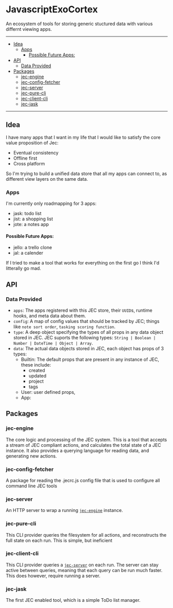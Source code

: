 # JavascriptExoCortex

An ecosystem of tools for storing generic stuctured data with various differnt viewing apps.

---

<!-- vim-markdown-toc GFM -->
* [Idea](#idea)
	* [Apps](#apps)
		* [Possible Future Apps:](#possible-future-apps)
* [API](#api)
	* [Data Provided](#data-provided)
* [Packages](#packages)
	* [jec-engine](#jec-engine)
	* [jec-config-fetcher](#jec-config-fetcher)
	* [jec-server](#jec-server)
	* [jec-pure-cli](#jec-pure-cli)
	* [jec-client-cli](#jec-client-cli)
	* [jec-jask](#jec-jask)

<!-- vim-markdown-toc -->

---

## Idea
I have many apps that I want in my life that I would like to satisfy the core value proposition of Jec: 

+ Eventual consistency
+ Offline first
+ Cross platform

So I'm trying to build a unified data store that all my apps can connect to, as different view layers on the same data.

### Apps
I'm currently only roadmapping for 3 apps:
+ jask: todo list
+ jist: a shopping list
+ jote: a notes app

#### Possible Future Apps:
+ jello: a trello clone
+ jal: a calender

If I tried to make a tool that works for everything on the first go I think I'd litterally go mad.

## API
### Data Provided

+ `apps`: The apps registered with this JEC store, their `UUID`s, runtime hooks, and meta data about them.
+ `config`: A map of config values that should be tracked by JEC; things like `note sort order`, `tasking scoring function`.
+ `type`: A deep object specifying the types of all props in any data object stored in JEC. JEC suports the following types: `String | Boolean | Number | DateTime | Object | Array`.
+ `data`: The actual data objects stored in JEC, each object has props of 3 types:
	+ Builtin: The default props that are present in any instance of JEC, these include:
		+ created
		+ updated
		+ project
		+ tags
	+ User: user defined props, 
	+ App:

## Packages

### jec-engine
The core logic and processing of the JEC system.
This is a tool that accepts a stream of JEC compliant actions, and calculates the total state of a JEC instance. It also provides a querying language for reading data, and generating new actions.

### jec-config-fetcher
A package for reading the .jecrc.js config file that is used to configure all command line JEC tools

### jec-server
An HTTP server to wrap a running [`jec-engine`](#jec-engine) instance.

### jec-pure-cli
This CLI provider queries the filesystem for all actions, and reconstructs the full state on each run. This is simple, but ineficient

### jec-client-cli
This CLI provider queries a [`jec-server`](#jec-server) on each run. The server can stay active between queries, meaning that each query can be run much faster. This does however, require running a server.

### jec-jask
The first JEC enabled tool, which is a simple ToDo list manager.

